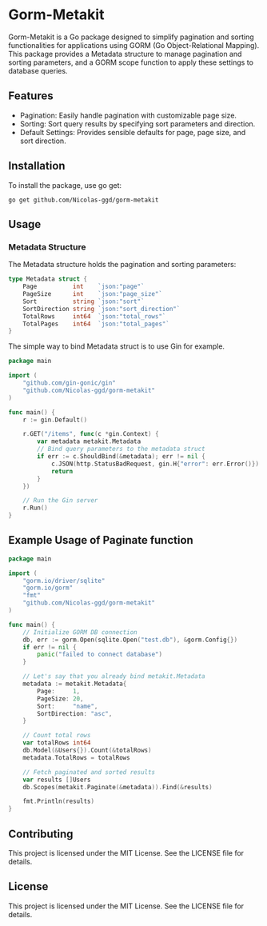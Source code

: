 # Gorm-Metakit
Gorm-Metakit is a Go package designed to simplify pagination and sorting functionalities for applications using GORM (Go Object-Relational Mapping). This package provides a Metadata structure to manage pagination and sorting parameters, and a GORM scope function to apply these settings to database queries.

## Features
- Pagination: Easily handle pagination with customizable page size.
- Sorting: Sort query results by specifying sort parameters and direction.
- Default Settings: Provides sensible defaults for page, page size, and sort direction.


## Installation
To install the package, use go get:
```shell
go get github.com/Nicolas-ggd/gorm-metakit
```

## Usage
### Metadata Structure
The Metadata structure holds the pagination and sorting parameters:

```go
type Metadata struct {
    Page          int    `json:"page"`
    PageSize      int    `json:"page_size"`
    Sort          string `json:"sort"`
    SortDirection string `json:"sort_direction"`
    TotalRows     int64  `json:"total_rows"`
    TotalPages    int64  `json:"total_pages"`
}
```

The simple way to bind Metadata struct is to use Gin for example.

```go
package main

import (
	"github.com/gin-gonic/gin"
	"github.com/Nicolas-ggd/gorm-metakit"
)

func main() {
	r := gin.Default()

	r.GET("/items", func(c *gin.Context) {
		var metadata metakit.Metadata
		// Bind query parameters to the metadata struct
		if err := c.ShouldBind(&metadata); err != nil {
			c.JSON(http.StatusBadRequest, gin.H{"error": err.Error()})
			return
		}
	})

	// Run the Gin server
	r.Run()
}
```

## Example Usage of Paginate function
```go
package main

import (
    "gorm.io/driver/sqlite"
    "gorm.io/gorm"
    "fmt"
    "github.com/Nicolas-ggd/gorm-metakit"
)

func main() {
    // Initialize GORM DB connection
    db, err := gorm.Open(sqlite.Open("test.db"), &gorm.Config{})
    if err != nil {
        panic("failed to connect database")
    }

    // Let's say that you already bind metakit.Metadata
    metadata := metakit.Metadata{
        Page:     1,
        PageSize: 20,
        Sort:     "name",
        SortDirection: "asc",
    }

    // Count total rows
    var totalRows int64
    db.Model(&Users{}).Count(&totalRows)
    metadata.TotalRows = totalRows

    // Fetch paginated and sorted results
    var results []Users
    db.Scopes(metakit.Paginate(&metadata)).Find(&results)

    fmt.Println(results)
}

```

## Contributing
This project is licensed under the MIT License. See the LICENSE file for details.

## License
This project is licensed under the MIT License. See the LICENSE file for details.
